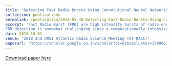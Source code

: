 ```yaml
---
title: "Detecting Fast Radio Bursts Using Convolutional Neural Networks"
collection: publications
permalink: /publication/2018-05-30-Detecting-Fast-Radio-Bursts-Using-Convolutional-Neural-Networks-number-3
excerpt: 'Fast Radio Burst (FRB) are high intensity bursts of radio energy lasting only a few milliseconds with large dispersion measures, suggesting extragalactic origin [1]. FRBs have gained intense interest in the astronomical community because their physical origin is not well understood, and because they may be useful as a probe of the intergalactic medium. With its large field of view, the Allen Telescope Array (ATA) is an instrument that is well-designed to observe FRBs over a wide frequency range (simultaneously from 1-10 GHz). Like many other cm-wave observatories (Parkes, ASKAP, MeerKAT, GMRT) the ATA is developing high speed detection systems to identify FRBs that fortuitously appear in our field of view during commensal observations.
FRB detection is somewhat challenging since a computationally intensive de-dispersion search must be performed at GB/s data rates in a time-frequency analysis. Here we explore an alternative detection method that may offer greater reliability and/or less computational effort for the discovery of FRBs. We use deep neural networks to distinguish between Fast Radio Bursts and other astronomical or interfering signals. To generate training data for deep neural networks, we simulate FRB-like signals based on the characteristics and shape of previously observed FRBs [2]. Convolutional neural networks (CNN) have previously shown good results in classifying radio signals in SETI institute’s code challenge, ML4SETI 2017. We train CNNs on spectrograms generated from simulated FRB signals, and will evaluate CNN performance in terms of accuracy and computational requirements as compared with a more conventional de-dispersion search [3,4].'
date: 2015-10-01
venue: '2018 2nd URSI Atlantic Radio Science Meeting (AT-RASC)'
paperurl: 'https://scholar.google.co.in/scholar?oi=bibs&cluster=17890619625579144026&btnI=1&hl=en'
---
```

[Download paper here](https://scholar.google.co.in/scholar?oi=bibs&cluster=17890619625579144026&btnI=1&hl=en)

